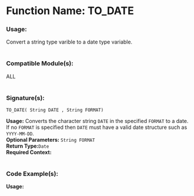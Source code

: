 # Function Name: TO_DATE

### Usage:
Convert a string type varible to a date type variable.
<br><br>

### Compatible Module(s):
ALL
<br><br>

### Signature(s):
```
TO_DATE( String DATE , String FORMAT)
```
**Usage:** Converts the character string `DATE` in the specified `FORMAT` to a date. If no `FORMAT` is specified then `DATE` must have a valid date structure such as `YYYY-MM-DD`.<br>
**Optional Parameters:** `String FORMAT`<br>
**Return Type:**`Date`<br>
**Required Context:**<br>
<br>

### Code Example(s):
**Usage:**<br>
```

```
